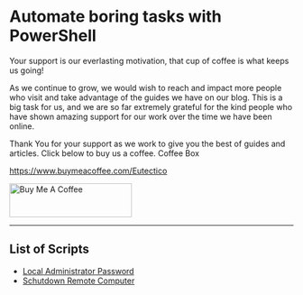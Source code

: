 # Automate boring tasks with PowerShell

Your support is our everlasting motivation,
that cup of coffee is what keeps us going!

As we continue to grow, we would wish to reach and impact more people who visit and take advantage of the guides we have on our blog. This is a big task for us, and we are so far extremely grateful for the kind people who have shown amazing support for our work over the time we have been online.

Thank You for your support as we work to give you the best of guides and articles. Click below to buy us a coffee.
Coffee Box

https://www.buymeacoffee.com/Eutectico

<a href="https://www.buymeacoffee.com/Eutectico" target="_blank"><img src="https://cdn.buymeacoffee.com/buttons/v2/arial-blue.png" alt="Buy Me A Coffee" style="height: 60px !important;width: 217px !important;" ></a>

_____________________________________________________________________________________

## List of Scripts

* <a href="https://github.com/Eutectico/ABT_PowerShell/tree/main/LAPSexport">Local Administrator Password</a> 
* <a href="https://github.com/Eutectico/ABT_PowerShell/tree/main/Shutdown_PC">Schutdown Remote Computer</a>